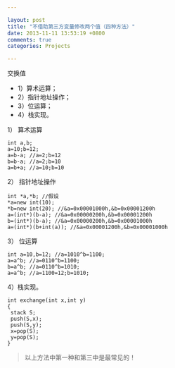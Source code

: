 ```yaml
---

layout: post
title: "不借助第三方变量修改两个值（四种方法）"
date: 2013-11-11 13:53:19 +0800
comments: true
categories: Projects 

--- 
```




交换值

* 1）算术运算；
* 2）指针地址操作；
* 3）位运算；
* 4）栈实现。

1） 算术运算

	int a,b;
	a=10;b=12;
	a=b-a; //a=2;b=12
	b=b-a; //a=2;b=10
	a=b+a; //a=10;b=10

<!--more-->



2） 指针地址操作

	int *a,*b; //假设
	*a=new int(10);
	*b=new int(20); //&a=0x00001000h,&b=0x00001200h
	a=(int*)(b-a); //&a=0x00000200h,&b=0x00001200h
	b=(int*)(b-a); //&a=0x00000200h,&b=0x00001000h
	a=(int*)(b+int(a)); //&a=0x00001200h,&b=0x00001000h

3） 位运算

	int a=10,b=12; //a=1010^b=1100;
	a=a^b; //a=0110^b=1100;
	b=a^b; //a=0110^b=1010;
	a=a^b; //a=1100=12;b=1010;

4）栈实现。 

	int exchange(int x,int y) 
	{ 
	 stack S; 
	 push(S,x); 
	 push(S,y); 
	 x=pop(S); 
	 y=pop(S); 
	}
	

> 以上方法中第一种和第三中是最常见的！